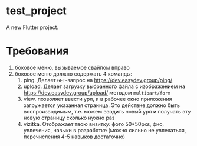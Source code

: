 # test_project

A new Flutter project.

# Требования

1. боковое меню, вызываемое свайпом вправо 
2. боковое меню должно содержать 4 команды:
    1. ping. Делает `GET`-запрос на https://dev.easydev.group/ping/ 
    2. upload. Делает загрузку выбранного файла с изображением на https://dev.easydev.group/upload/ методом `multipart/form`
    3. view. позволяет ввести урл, и в рабочее окно приложения загружается указанная страница. Это действие должно быть воспроизводимым, т.е. можем вводить новый урл и получать эту новую страницу сколько нужно раз 
    4. vizitka. Отображает твою визитку: фото 50*50pxs, фио, увлечения, навыки в разработке (можно сильно не увлекаться, перечисления 4-5 навыков достаточно)
